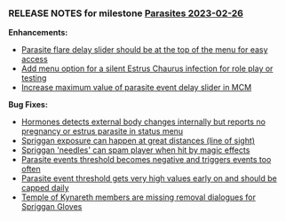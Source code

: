 ### RELEASE NOTES for milestone [Parasites 2023-02-26](https://github.com/SkyrimLL/Skyrim/milestone/4?closed=1) 
**Enhancements:** 
- [Parasite flare delay slider should be at the top of the menu for easy access](https://github.com/SkyrimLL/Skyrim/issues/27)
- [Add menu option for a silent Estrus Chaurus infection for role play or testing](https://github.com/SkyrimLL/Skyrim/issues/20)
- [Increase maximum value of parasite event delay slider in MCM](https://github.com/SkyrimLL/Skyrim/issues/4)

**Bug Fixes:** 
- [Hormones detects external body changes internally but reports no pregnancy or estrus parasite in status menu](https://github.com/SkyrimLL/Skyrim/issues/21)
- [Spriggan exposure can happen at great distances (line of sight)](https://github.com/SkyrimLL/Skyrim/issues/8)
- [Spriggan 'needles' can spam player when hit by magic effects](https://github.com/SkyrimLL/Skyrim/issues/6)
- [Parasite events threshold becomes negative and triggers events too often](https://github.com/SkyrimLL/Skyrim/issues/3)
- [Parasite event threshold gets very high values early on and should be capped daily](https://github.com/SkyrimLL/Skyrim/issues/2)
- [Temple of Kynareth members are missing removal dialogues for Spriggan Gloves](https://github.com/SkyrimLL/Skyrim/issues/1)

